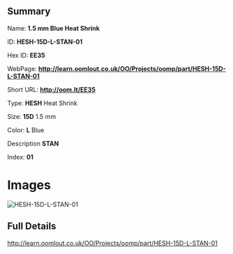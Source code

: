 

## Summary
 
Name: __1.5 mm Blue Heat Shrink__

ID: __HESH-15D-L-STAN-01__

Hex ID: __EE35__

WebPage: __http://learn.oomlout.co.uk/OO/Projects/oomp/part/HESH-15D-L-STAN-01__

Short URL: __http://oom.lt/EE35__


Type: __HESH__ Heat Shrink 

Size: __15D__ 1.5 mm 

Color: __L__ Blue 

Description __STAN__  

Index: __01__


# Images
![HESH-15D-L-STAN-01](http://oomlout.com/oomp-gen/parts/HESH-15D-L-STAN-01/HESH-15D-L-STAN-01_420.jpg)



## Full Details

 http://learn.oomlout.co.uk/OO/Projects/oomp/part/HESH-15D-L-STAN-01















